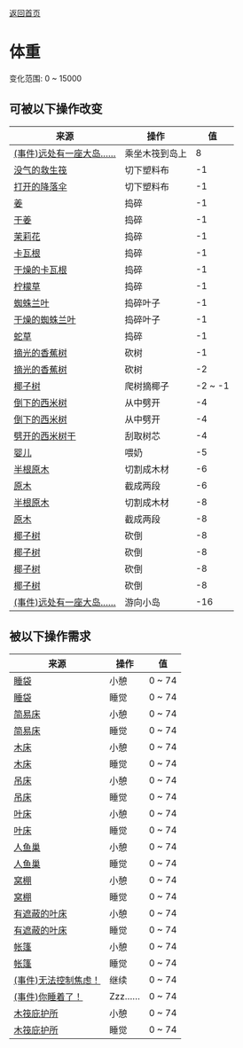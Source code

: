 [返回首页](index.md)  
# 体重  
变化范围: 0 ~ 15000  
## 可被以下操作改变  
来源  |  操作  |  值  
----  |  ----  |  ----  
[(事件)远处有一座大岛……](Event_DistantIsland.md)  |  乘坐木筏到岛上  |  8  
[没气的救生筏](LifeRaftDeflated.md)  |  切下塑料布  |  -1  
[打开的降落伞](ParachuteDeployed.md)  |  切下塑料布  |  -1  
[姜](Ginger.md)  |  捣碎  |  -1  
[干姜](GingerDried.md)  |  捣碎  |  -1  
[茉莉花](JasmineFlowers.md)  |  捣碎  |  -1  
[卡瓦根](KavaRoot.md)  |  捣碎  |  -1  
[干燥的卡瓦根](KavaRootDried.md)  |  捣碎  |  -1  
[柠檬草](LemongrassStalks.md)  |  捣碎  |  -1  
[蜘蛛兰叶](SpiderLilyLeaves.md)  |  捣碎叶子  |  -1  
[干燥的蜘蛛兰叶](SpiderLilyLeavesDried.md)  |  捣碎叶子  |  -1  
[蛇草](SnakeGrass.md)  |  捣碎  |  -1  
[摘光的香蕉树](BananaTreeCleared.md)  |  砍树  |  -1  
[摘光的香蕉树](BananaTreeCleared.md)  |  砍树  |  -2  
[椰子树](PalmTree_Unique.md)  |  爬树摘椰子  |  -2 ~ -1  
[倒下的西米树](SagoPalmFelled.md)  |  从中劈开  |  -4  
[倒下的西米树](SagoPalmFelled.md)  |  从中劈开  |  -4  
[劈开的西米树干](SagoSplitLog.md)  |  刮取树芯  |  -4  
[婴儿](Baby.md)  |  喂奶  |  -5  
[半根原木](HalfLog.md)  |  切割成木材  |  -6  
[原木](Log.md)  |  截成两段  |  -6  
[半根原木](HalfLog.md)  |  切割成木材  |  -8  
[原木](Log.md)  |  截成两段  |  -8  
[椰子树](PalmTree_IH.md)  |  砍倒  |  -8  
[椰子树](PalmTree_IH.md)  |  砍倒  |  -8  
[椰子树](PalmTree_Unique.md)  |  砍倒  |  -8  
[椰子树](PalmTree_Unique.md)  |  砍倒  |  -8  
[(事件)远处有一座大岛……](Event_DistantIsland.md)  |  游向小岛  |  -16  
## 被以下操作需求  
来源  |  操作  |  值  
----  |  ----  |  ----  
[睡袋](BedRoll.md)  |  小憩  |  0 ~ 74  
[睡袋](BedRoll.md)  |  睡觉  |  0 ~ 74  
[简易床](BedRustic.md)  |  小憩  |  0 ~ 74  
[简易床](BedRustic.md)  |  睡觉  |  0 ~ 74  
[木床](BedWooden.md)  |  小憩  |  0 ~ 74  
[木床](BedWooden.md)  |  睡觉  |  0 ~ 74  
[吊床](Hammock.md)  |  小憩  |  0 ~ 74  
[吊床](Hammock.md)  |  睡觉  |  0 ~ 74  
[叶床](LeafBed.md)  |  小憩  |  0 ~ 74  
[叶床](LeafBed.md)  |  睡觉  |  0 ~ 74  
[人鱼巢](MermaidNest.md)  |  小憩  |  0 ~ 74  
[人鱼巢](MermaidNest.md)  |  睡觉  |  0 ~ 74  
[窝棚](Shelter.md)  |  小憩  |  0 ~ 74  
[窝棚](Shelter.md)  |  睡觉  |  0 ~ 74  
[有遮蔽的叶床](ShelteredLeafBed.md)  |  小憩  |  0 ~ 74  
[有遮蔽的叶床](ShelteredLeafBed.md)  |  睡觉  |  0 ~ 74  
[帐篷](TentDeployed.md)  |  小憩  |  0 ~ 74  
[帐篷](TentDeployed.md)  |  睡觉  |  0 ~ 74  
[(事件)无法控制焦虑！](Event_AnxietyAttack.md)  |  继续  |  0 ~ 74  
[(事件)你睡着了！](Event_FallingAsleep.md)  |  Zzz……  |  0 ~ 74  
[木筏庇护所](RaftShelter.md)  |  小憩  |  0 ~ 74  
[木筏庇护所](RaftShelter.md)  |  睡觉  |  0 ~ 74  
